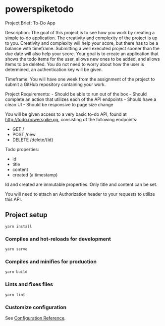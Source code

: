 # powerspiketodo


Project Brief: To-Do App 
 
Description: The goal of this project is to see how you work by creating a simple to-do application. The creativity and complexity of the project is up to you. Creativity and complexity will help your score, but there has to be a balance with timeframe. Submitting a well executed project sooner than the due date will also help your score. Your goal is to create an application that shows the todo items for the user, allows new ones to be added, and allows items to be deleted. You do not need to worry about how the user is determined, an authentication key will be given. 
 
Timeframe: You will have one week from the assignment of the project to submit a GitHub repository containing your work. 
 
Project Requirements: - Should be able to run out of the box - Should complete an action that utilizes each of the API endpoints - Should have a clean UI - Should be responsive to page size change 
 
You will be given access to a very basic to-do API, found at http://todo.powerspike.gg, consisting of the following endpoints: 
 
- GET / 
- POST /new 
- DELETE /delete/{id} 

Todo properties: 
- id
- title
- content
- created (a timestamp)

Id and created are immutable properties. Only title and content can be set.
 
You will need to attach an Authorization header to your requests to utilize this API.  


## Project setup
```
yarn install
```

### Compiles and hot-reloads for development
```
yarn serve
```

### Compiles and minifies for production
```
yarn build
```

### Lints and fixes files
```
yarn lint
```

### Customize configuration
See [Configuration Reference](https://cli.vuejs.org/config/).
